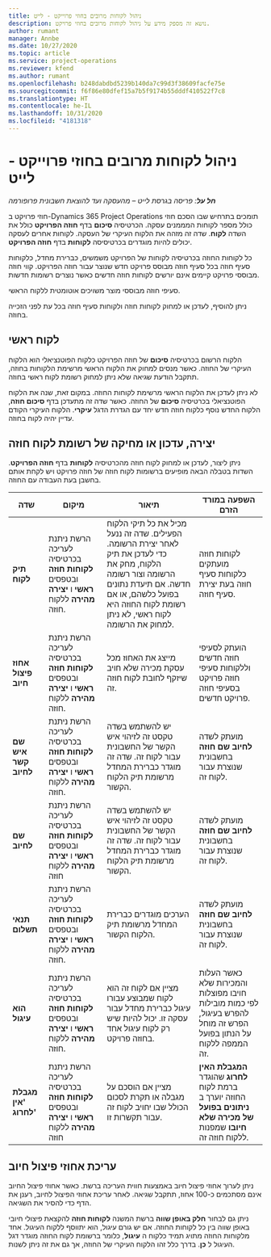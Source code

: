 ```yaml
---
title: ניהול לקוחות מרובים בחוזי פרוייקט - לייט
description: נושא זה מספק מידע על ניהול לקוחות מרובים בחוזי פרויקט.
author: rumant
manager: Annbe
ms.date: 10/27/2020
ms.topic: article
ms.service: project-operations
ms.reviewer: kfend
ms.author: rumant
ms.openlocfilehash: b248dabdbd5239b140da7c99d3f38609facfe75e
ms.sourcegitcommit: f6f86e80dfef15a7b5f9174b55dddf410522f7c8
ms.translationtype: HT
ms.contentlocale: he-IL
ms.lasthandoff: 10/31/2020
ms.locfileid: "4181318"
---
```

# <a name="manage-multiple-customers-on-project-contracts---lite"></a>ניהול לקוחות מרובים בחוזי פרוייקט - לייט

_**חל על**: פריסה בגרסת לייט – מהעסקה ועד להוצאת חשבונית פרופורמה_

חוזי פרויקט ב-Dynamics 365 Project Operations תומכים בתרחיש שבו הסכם חוזי כולל מספר לקוחות המממנים עסקה. הכרטיסיה **סיכום** בדף **חוזה הפרויקט** כולל את השדה **לקוח**. שדה זה מזהה את הלקוח העיקרי של העסקה. לקוחות אחרים לעסקה יכולים להיות מוגדרים בכרטיסיסה **לקוחות** בדף **חוזה הפרויקט**.

כל לקוחות החוזה בכרטיסיה לקוחות של הפרויקט משמשים, כברירת מחדל, כלקוחות סעיף חוזה בכל סעיף חוזה מבוסס פרויקט חדש שנוצר עבור חוזה הפרויקט. קווי חוזה מבוססי פרויקט קיימים אינם יורשים לקוחות חוזה חדשים כאשר נוצרים רשומות חדשות.

סעיפי חוזה מבוססי מוצר משויכים אוטומטית ללקוח הראשי.

ניתן להוסיף, לעדכן או למחוק לקוחות חוזה ולקוחות סעיף חוזה בכל עת לפני הזכייה בחוזה.

## <a name="primary-customer"></a>לקוח ראשי

הלקוח הרשום בכרטיסיה **סיכום** של חוזה הפרויקט כלקוח הפוטנציאלי הוא הלקוח העיקרי של החוזה. כאשר מנסים למחוק את הלקוח הראשי מרשימת הלקוחות בחוזה, תתקבל הודעת שגיאה שלא ניתן למחוק רשומת לקוח ראשי בחוזה.

לא ניתן לעדכן את הלקוח הראשי מרשימת לקוחות החוזה. במקום זאת, שנה את הלקוח הפוטנציאלי בכרטיסיה **סיכום** של החוזה. כאשר שדה זה מתעדכן בדף **סיכום חוזה**, הלקוח החדש נוסף כלקוח חוזה חדש יחד עם הגדרת הדגל **עיקרי**. הלקוח העיקרי הקודם עדיין יהיה לקוח בחוזה.

## <a name="create-update-or-delete-a-contract-customer-record"></a>יצירה, עדכון או מחיקה של רשומת לקוח חוזה

ניתן ליצור, לעדכן או למחוק לקוח חוזה מהכרטיסיה **לקוחות** בדף **חוזה הפרויקט**. השדות בטבלה הבאה מופיעים ברשומות לקוח חוזה של חוזה פרויקט ויש לקחת אותם בחשבן בעת העבודה עם החוזה.

| שדה | מיקום | תיאור | השפעה במורד הזרם |
| --- | --- | --- | --- |
| **תיק לקוח** | הרשת ניתנת לעריכה בכרטיסיה **לקוחות חוזה** ובטפסים **ראשי** ו **יצירה מהירה** ללקוח חוזה. | מכיל את כל תיקי הלקוח הפעילים. שדה זה ננעל לאחר יצירת הרשומה. כדי לעדכן את תיק הלקוח, מחק את הרשומה וצור רשומה חדשה. אם תיעדת נתונים בפועל כלשהם, או אם רשומת לקוח החוזה היא לקוח ראשי, לא ניתן למחוק את הרשומה. | לקוחות חוזה מועתקים כלקוחות סעיף חוזה בעת יצירת סעיף חוזה. |
| **אחוז פיצול חיוב** | הרשת ניתנת לעריכה בכרטיסיה **לקוחות חוזה** ובטפסים **ראשי** ו **יצירה מהירה** ללקוח חוזה. | מייצג את האחוז מכל עסקת מכירה שלא חויב שיזקף לחובת לקוח חוזה זה. | הועתק לסעיפי חוזה חדשים וללקוחות סעיפי חוזה פרויקט בסעיפי חוזה פרויקט חדשים. |
| **שם איש קשר לחיוב** | הרשת ניתנת לעריכה בכרטיסיה **לקוחות חוזה** ובטפסים **ראשי** ו **יצירה מהירה** ללקוח חוזה. | יש להשתמש בשדה טקסט זה לזיהוי איש הקשר של החשבונית עבור לקוח זה. שדה זה מוגדר כברירת המחדל מרשומת תיק הלקוח הקשור. | מועתק לשדה **לחיוב שם חוזה** בחשבונית שנוצרת עבור לקוח זה. |
| **שם לחיוב** | הרשת ניתנת לעריכה בכרטיסיה **לקוחות חוזה** ובטפסים **ראשי** ו **יצירה מהירה** ללקוח חוזה | יש להשתמש בשדה טקסט זה לזיהוי איש הקשר של החשבונית עבור לקוח זה. שדה זה מוגדר כברירת המחדל מרשומת תיק הלקוח הקשור. | מועתק לשדה **לחיוב שם חוזה** בחשבונית שנוצרת עבור לקוח זה. |
| **‏‫תנאי תשלום‬** | הרשת ניתנת לעריכה בכרטיסיה **לקוחות חוזה** ובטפסים **ראשי** ו **יצירה מהירה** ללקוח חוזה. | הערכים מוגדרים כברירת המחדל מרשומת תיק הלקוח הקשור. | מועתק לשדה **לחיוב שם חוזה** בחשבונית שנוצרת עבור לקוח זה. |
| **הוא עיגול** | הרשת ניתנת לעריכה בכרטיסיה **לקוחות חוזה** ובטפסים **ראשי** ו **יצירה מהירה** ללקוח חוזה. | מציין אם לקוח זה הוא לקוח שמבוצע עבורו עיגול כברירת מחדל עבור עסקה זו. יכול להיות שיש רק לקוח עיגול אחד בחוזה פרויקט. | כאשר העלות והמכירות שלא חויבו מפוצלות לפי כמות מובילות להפרש בעיגול, הפרש זה מוחל על הנתון בפועל הממפה ללקוח זה. |
| **מגבלת 'אין לחרוג'** | הרשת ניתנת לעריכה בכרטיסיה **לקוחות חוזה** ובטפסים **ראשי** ו **יצירה מהירה** ללקוח חוזה | מציין אם הוסכם על מגבלה או תקרת לסכום הכולל שבו יחויב לקוח זה עבור תקשרות זו. | **המגבלת האין לחרוג** שהוגדר ברמת לקוח החוזה יוערך ב **ניתונים בפועל של מכירה שלא חיובו** שמפנות ללקוח חוזה זה. |

## <a name="edit-billing-split-percentages"></a>עריכת אחוזי פיצול חיוב

ניתן לערוך אחוזי פיצול חיוב באמצעות חווית העריכה ברשת. כאשר אחוזי פיצול החיוב אינם מסתכמים כ-100 אחוז, תתקבל שגיאה. לאחר עריכת אחוזי הפיצול לחיוב, רענן את הדף כדי להסיר את השגיאה.

ניתן גם לבחור **חלק באופן שווה** ברשת המשנה **לקוחות חוזה** להקצאת פיצולי חיובי באופן שווה בין כל לקוחות החוזה. אם יש גורם עיגול, הוא יתווסף ללקוח העיגול. אחד מלקוחות החוזה מתויג תמיד כלקוח ה **עיגול**, כלומר ברשומת לקוח החוזה מוגדר דגל העיגול ל **כן**. בדרך כלל זהו הלקוח העיקרי של החוזה, אך גם את זה ניתן לשנות.
